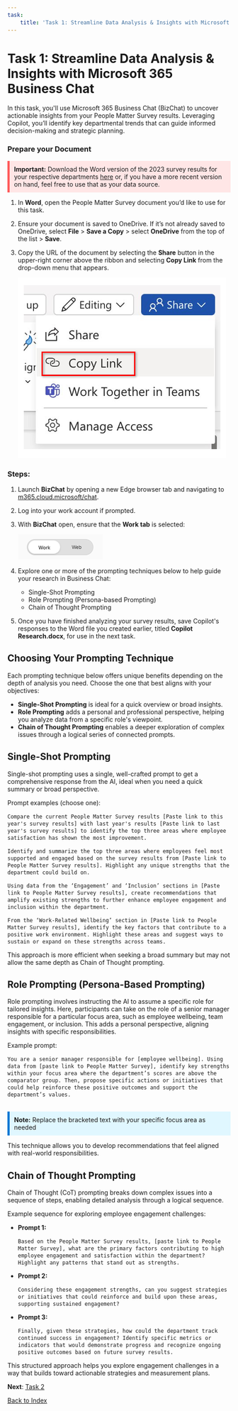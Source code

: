 ```yaml
---
task:
    title: 'Task 1: Streamline Data Analysis & Insights with Microsoft 365 Business Chat'
---
```


# Task 1: Streamline Data Analysis & Insights with Microsoft 365 Business Chat

In this task, you'll use Microsoft 365 Business Chat (BizChat) to uncover actionable insights from your People Matter Survey results. Leveraging Copilot, you’ll identify key departmental trends that can guide informed decision-making and strategic planning.

### Prepare your Document

<div style="background-color: #ffe6e6; padding: 10px; border-left: 5px solid #ff5c5c;"> <strong>Important:</strong> Download the Word version of the 2023 survey results for your respective departments <a href="https://vpsc.vic.gov.au/workforce-data-state-of-the-public-sector/data-sets-and-results/people-matter-survey-2023-results-by-organisation/" target="_blank">here</a> or, if you have a more recent version on hand, feel free to use that as your data source. </div> 

1. In **Word**, open the People Matter Survey document you’d like to use for this task.
1. Ensure your document is saved to OneDrive. If it’s not already saved to OneDrive, select **File** > **Save a Copy** > select **OneDrive** from the top of the list > **Save**.

1. Copy the URL of the document by selecting the **Share** button in the upper-right corner above the ribbon and selecting **Copy Link** from the drop-down menu that appears.

    ![Screenshot showing the Share menu and the Copy Link option highlighted.](../Media/share-menu-with-copy-link.png)

### Steps:

1. Launch **BizChat** by opening a new Edge browser tab and navigating to <a href="https://m365.cloud.microsoft/chat" target="_blank">m365.cloud.microsoft/chat</a>.

1. Log into your work account if prompted.

1. With **BizChat** open, ensure that the **Work tab** is selected:

    ![Screenshot showing web tab in BizChat.](../Media/work-tab.png)

1. Explore one or more of the prompting techniques below to help guide your research in Business Chat:

    - Single-Shot Prompting
    - Role Prompting (Persona-based Prompting)
    - Chain of Thought Prompting

1. Once you have finished analyzing your survey results, save Copilot's responses to the Word file you created earlier, titled **Copilot Research.docx**, for use in the next task.

## Choosing Your Prompting Technique

Each prompting technique below offers unique benefits depending on the depth of analysis you need. Choose the one that best aligns with your objectives:

- **Single-Shot Prompting** is ideal for a quick overview or broad insights.
- **Role Prompting** adds a personal and professional perspective, helping you analyze data from a specific role's viewpoint.
- **Chain of Thought Prompting** enables a deeper exploration of complex issues through a logical series of connected prompts.


## Single-Shot Prompting

Single-shot prompting uses a single, well-crafted prompt to get a comprehensive response from the AI, ideal when you need a quick summary or broad perspective.

Prompt examples (choose one):

```text
Compare the current People Matter Survey results [Paste link to this year's survey results] with last year's results [Paste link to last year's survey results] to identify the top three areas where employee satisfaction has shown the most improvement. 
```

```text
Identify and summarize the top three areas where employees feel most supported and engaged based on the survey results from [Paste link to People Matter Survey results]. Highlight any unique strengths that the department could build on.
```

```text
Using data from the ‘Engagement’ and ‘Inclusion’ sections in [Paste link to People Matter Survey results], create recommendations that amplify existing strengths to further enhance employee engagement and inclusion within the department.
```

```text
From the ‘Work-Related Wellbeing’ section in [Paste link to People Matter Survey results], identify the key factors that contribute to a positive work environment. Highlight these areas and suggest ways to sustain or expand on these strengths across teams.
```

This approach is more efficient when seeking a broad summary but may not allow the same depth as Chain of Thought prompting.

## Role Prompting (Persona-Based Prompting)

Role prompting involves instructing the AI to assume a specific role for tailored insights. Here, participants can take on the role of a senior manager responsible for a particular focus area, such as employee wellbeing, team engagement, or inclusion. This adds a personal perspective, aligning insights with specific responsibilities.

Example prompt:

```text
You are a senior manager responsible for [employee wellbeing]. Using data from [paste link to People Matter Survey], identify key strengths within your focus area where the department’s scores are above the comparator group. Then, propose specific actions or initiatives that could help reinforce these positive outcomes and support the department’s values.
```
<br> 
<div style="background-color: #e0f7ff; padding: 10px; border-left: 5px solid #0078D4;"> <strong>Note:</strong> Replace the bracketed text with your specific focus area as needed </div>

This technique allows you to develop recommendations that feel aligned with real-world responsibilities.

## Chain of Thought Prompting

Chain of Thought (CoT) prompting breaks down complex issues into a sequence of steps, enabling detailed analysis through a logical sequence.

Example sequence for exploring employee engagement challenges:

- **Prompt 1:**

    ```text
   Based on the People Matter Survey results, [paste link to People Matter Survey], what are the primary factors contributing to high employee engagement and satisfaction within the department? Highlight any patterns that stand out as strengths.

    ```

- **Prompt 2:**

    ```text
    Considering these engagement strengths, can you suggest strategies or initiatives that could reinforce and build upon these areas, supporting sustained engagement?
    ```

- **Prompt 3:**

    ```text
    Finally, given these strategies, how could the department track continued success in engagement? Identify specific metrics or indicators that would demonstrate progress and recognize ongoing positive outcomes based on future survey results.
    ```

This structured approach helps you explore engagement challenges in a way that builds toward actionable strategies and measurement plans.

**Next**: [Task 2](https://microsoftlearning.github.io/Microsoft-365-Copilot-Immersion-Experience/Instructions/Labs/PubSec/Task_2.html)

[Back to Index](https://microsoftlearning.github.io/Microsoft-365-Copilot-Immersion-Experience/)
